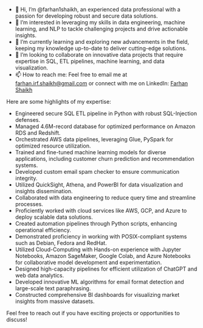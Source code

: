 - 👋 Hi, I’m @farhan1shaikh, an experienced data professional with a passion for developing robust and secure data solutions.
- 👀 I’m interested in leveraging my skills in data engineering, machine learning, and NLP to tackle challenging projects and drive actionable insights.
- 🌱 I’m currently learning and exploring new advancements in the field, keeping my knowledge up-to-date to deliver cutting-edge solutions.
- 💞️ I’m looking to collaborate on innovative data projects that require expertise in SQL, ETL pipelines, machine learning, and data visualization.
- 📫 How to reach me: Feel free to email me at farhan.irf.shaikh@gmail.com or connect with me on LinkedIn: [Farhan Shaikh](https://www.linkedin.com/in/farhan-shaikh-98aaa2247/)

Here are some highlights of my expertise:
- Engineered secure SQL ETL pipeline in Python with robust SQL-Injection defenses.
- Managed 4.6M-record database for optimized performance on Amazon RDS and Redshift.
- Orchestrated AWS data pipelines, leveraging Glue, PySpark for optimized resource utilization.
- Trained and fine-tuned machine learning models for diverse applications, including customer churn prediction and recommendation systems.
- Developed custom email spam checker to ensure communication integrity.
- Utilized QuickSight, Athena, and PowerBI for data visualization and insights dissemination.
- Collaborated with data engineering to reduce query time and streamline processes.
- Proficiently worked with cloud services like AWS, GCP, and Azure to deploy scalable data solutions.
- Created automation pipelines through Python scripts, enhancing operational efficiency.
- Demonstrated proficiency in working with POSIX-compliant systems such as Debian, Fedora and RedHat.
- Utilized Cloud-Computing with Hands-on experience with Jupyter Notebooks, Amazon SageMaker, Google Colab, and Azure Notebooks for collaborative model development and experimentation.
- Designed high-capacity pipelines for efficient utilization of ChatGPT and web data analytics.
- Developed innovative ML algorithms for email format detection and large-scale text paraphrasing.
- Constructed comprehensive BI dashboards for visualizing market insights from massive datasets.

Feel free to reach out if you have exciting projects or opportunities to discuss!

<!---
farhan1shaikh/farhan1shaikh is a ✨ special ✨ repository because its `README.md` (this file) appears on your GitHub profile.
You can click the Preview link to take a look at your changes.
--->
